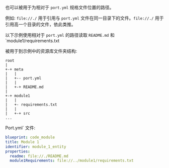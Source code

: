 也可以被用于为相对于 `port.yml` 规格文件位置的路径。

例如: `file://./` 用于引用与 `port.yml` 文件在同一目录下的文件。`file://./` 用于引用高一个目录的文件，依此类推。

以下示例使用相对于 `port.yml` 的路径读取 `README.md` 和 `module1/requirements.txt

被用于到示例中的资源库文件夹结构: 

```
root
|
+-+ meta
|   |
|   +-- port.yml
|   |
|   +-+ README.md
|
+-+ module1
|   |
|   +- requirements.txt
|   |
|   +-+ src
...
```

Port.yml` 文件: 

```yaml showLineNumbers
blueprint: code_module
title: Module 1
identifier: module_1_entity
properties:
  readme: file://./README.md
  module1Requirements: file://../module1/requirements.txt
```